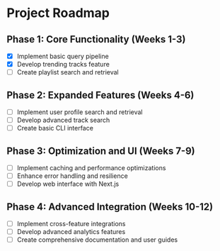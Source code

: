 # Project Roadmap

## Phase 1: Core Functionality (Weeks 1-3)
- [x] Implement basic query pipeline
- [x] Develop trending tracks feature
- [ ] Create playlist search and retrieval

## Phase 2: Expanded Features (Weeks 4-6)
- [ ] Implement user profile search and retrieval
- [ ] Develop advanced track search
- [ ] Create basic CLI interface

## Phase 3: Optimization and UI (Weeks 7-9)
- [ ] Implement caching and performance optimizations
- [ ] Enhance error handling and resilience
- [ ] Develop web interface with Next.js

## Phase 4: Advanced Integration (Weeks 10-12)
- [ ] Implement cross-feature integrations
- [ ] Develop advanced analytics features
- [ ] Create comprehensive documentation and user guides